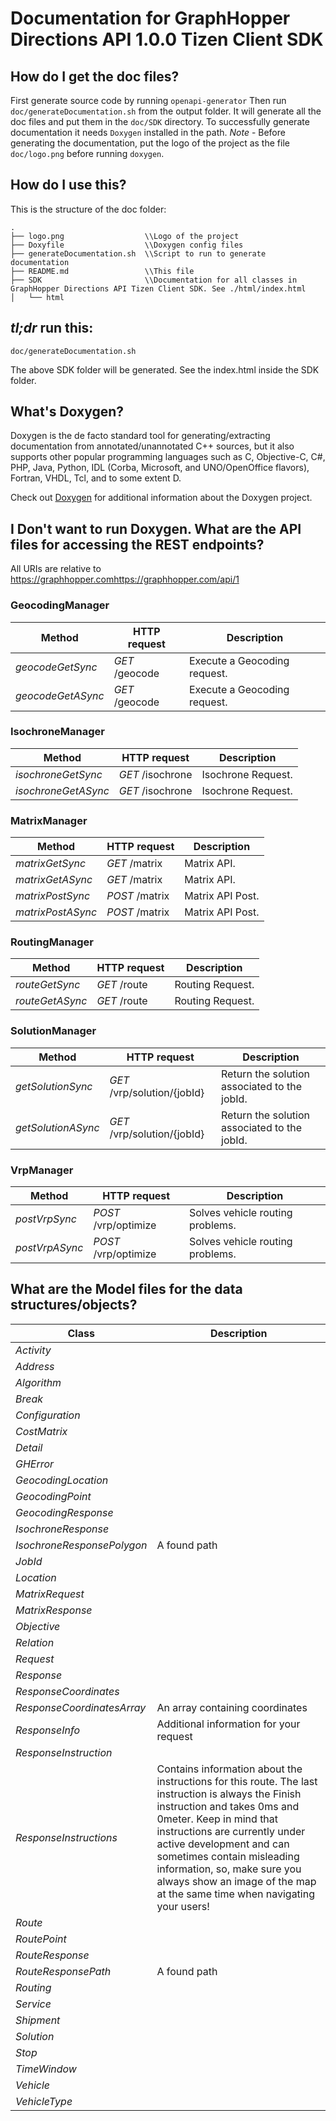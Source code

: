 # Documentation for GraphHopper Directions API 1.0.0 Tizen Client SDK

## How do I get the doc files?
First generate source code by running `openapi-generator`
Then run `doc/generateDocumentation.sh` from the output folder. It will generate all the doc files and put them in the `doc/SDK` directory.
To successfully generate documentation it needs `Doxygen` installed in the path.
*Note* - Before generating the documentation, put the logo of the project as the file `doc/logo.png` before running `doxygen`.


## How do I use this?
This is the structure of the doc folder:

```
.
├── logo.png                  \\Logo of the project
├── Doxyfile                  \\Doxygen config files
├── generateDocumentation.sh  \\Script to run to generate documentation
├── README.md                 \\This file
├── SDK                       \\Documentation for all classes in GraphHopper Directions API Tizen Client SDK. See ./html/index.html
│   └── html

```

## *tl;dr* run this:

```
doc/generateDocumentation.sh
```

The above SDK folder will be generated. See the index.html inside the SDK folder.


## What's Doxygen?
Doxygen is the de facto standard tool for generating/extracting documentation from annotated/unannotated C++ sources, but it also supports other popular programming languages such as C, Objective-C, C#, PHP, Java, Python, IDL (Corba, Microsoft, and UNO/OpenOffice flavors), Fortran, VHDL, Tcl, and to some extent D.

Check out [Doxygen](https://www.doxygen.org/) for additional information about the Doxygen project.

## I Don't want to run Doxygen. What are the API files for accessing the REST endpoints?
All URIs are relative to https://graphhopper.comhttps://graphhopper.com/api/1

### GeocodingManager
Method | HTTP request | Description
------------- | ------------- | -------------
*geocodeGetSync* | *GET* /geocode | Execute a Geocoding request.
*geocodeGetASync* | *GET* /geocode | Execute a Geocoding request.

### IsochroneManager
Method | HTTP request | Description
------------- | ------------- | -------------
*isochroneGetSync* | *GET* /isochrone | Isochrone Request.
*isochroneGetASync* | *GET* /isochrone | Isochrone Request.

### MatrixManager
Method | HTTP request | Description
------------- | ------------- | -------------
*matrixGetSync* | *GET* /matrix | Matrix API.
*matrixGetASync* | *GET* /matrix | Matrix API.
*matrixPostSync* | *POST* /matrix | Matrix API Post.
*matrixPostASync* | *POST* /matrix | Matrix API Post.

### RoutingManager
Method | HTTP request | Description
------------- | ------------- | -------------
*routeGetSync* | *GET* /route | Routing Request.
*routeGetASync* | *GET* /route | Routing Request.

### SolutionManager
Method | HTTP request | Description
------------- | ------------- | -------------
*getSolutionSync* | *GET* /vrp/solution/{jobId} | Return the solution associated to the jobId.
*getSolutionASync* | *GET* /vrp/solution/{jobId} | Return the solution associated to the jobId.

### VrpManager
Method | HTTP request | Description
------------- | ------------- | -------------
*postVrpSync* | *POST* /vrp/optimize | Solves vehicle routing problems.
*postVrpASync* | *POST* /vrp/optimize | Solves vehicle routing problems.


## What are the Model files for the data structures/objects?
Class | Description
------------- | -------------
 *Activity* | 
 *Address* | 
 *Algorithm* | 
 *Break* | 
 *Configuration* | 
 *CostMatrix* | 
 *Detail* | 
 *GHError* | 
 *GeocodingLocation* | 
 *GeocodingPoint* | 
 *GeocodingResponse* | 
 *IsochroneResponse* | 
 *IsochroneResponsePolygon* | A found path
 *JobId* | 
 *Location* | 
 *MatrixRequest* | 
 *MatrixResponse* | 
 *Objective* | 
 *Relation* | 
 *Request* | 
 *Response* | 
 *ResponseCoordinates* | 
 *ResponseCoordinatesArray* | An array containing coordinates
 *ResponseInfo* | Additional information for your request
 *ResponseInstruction* | 
 *ResponseInstructions* | Contains information about the instructions for this route. The last instruction is always the Finish instruction and takes 0ms and 0meter. Keep in mind that instructions are currently under active development and can sometimes contain misleading information, so, make sure you always show an image of the map at the same time when navigating your users!
 *Route* | 
 *RoutePoint* | 
 *RouteResponse* | 
 *RouteResponsePath* | A found path
 *Routing* | 
 *Service* | 
 *Shipment* | 
 *Solution* | 
 *Stop* | 
 *TimeWindow* | 
 *Vehicle* | 
 *VehicleType* | 

